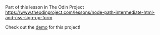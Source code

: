 Part of this lesson in The Odin Project https://www.theodinproject.com/lessons/node-path-intermediate-html-and-css-sign-up-form

Check out the <a href="https://budy6991.github.io/sign-up-form/">demo</a> for this project!

